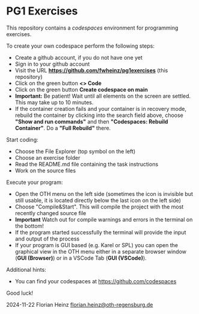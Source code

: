# PG1 Exercises

This repository contains a *codespaces* environment for programming exercises.

To create your own codespace perform the following steps:

- Create a github account, if you do not have one yet
- Sign in to your github account
- Visit the URL **https://github.com/fwheinz/pg1exercises** (this repository)
- Click on the green button **<> Code**
- Click on the green button **Create codespace on main**
- **Important:** Be patient! Wait until all elements on the screen are settled. This may take up to 10 minutes.
- If the container creation fails and your container is in recovery mode, rebuild the container by clicking into the search field above, choose **"Show and run commands"** and then **"Codespaces: Rebuild Container"**. Do a **"Full Rebuild"** there.

Start coding:

- Choose the File Explorer (top symbol on the left)
- Choose an exercise folder
- Read the README.md file containing the task instructions
- Work on the source files

Execute your program:

- Open the OTH menu on the left side (sometimes the icon is invisible but still usable, it is located directly below the last icon on the left side)
- Choose "Compile&Start". This will compile the project with the most recently changed source file
- **Important** Watch out for compile warnings and errors in the terminal on the bottom!
- If the program started successfully the terminal will provide the input and output of the process
- If your program is GUI based (e.g. Karel or SPL) you can open the graphical view in the OTH menu either in a separate browser window (**GUI (Browser)**) or in a VSCode Tab (**GUI (VSCode)**).

Additional hints:

- You can find your codespaces at https://github.com/codespaces

Good luck!

2024-11-22 Florian Heinz <florian.heinz@oth-regensburg.de>
